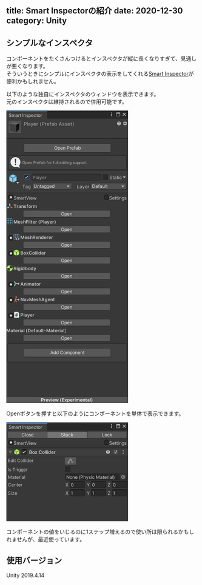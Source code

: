 title: Smart Inspectorの紹介
date: 2020-12-30
category: Unity
---

## シンプルなインスペクタ

コンポーネントをたくさんつけるとインスペクタが縦に長くなりすぎて、見通しが悪くなります。  
そういうときにシンプルにインスペクタの表示をしてくれる[Smart Inspector](https://assetstore.unity.com/packages/tools/utilities/smart-inspector-140945?locale=ja-JP)が便利かもしれません。  

以下のような独自にインスペクタのウィンドウを表示できます。  
元のインスペクタは維持されるので併用可能です。  

![表示](/img/2020-12-30-smart-inspector/inspector.png)

Openボタンを押すと以下のようにコンポーネントを単体で表示できます。

![Open](/img/2020-12-30-smart-inspector/open.png)


コンポーネントの値をいじるのに1ステップ増えるので使い所は限られるかもしれませんが、最近使っています。  


## 使用バージョン

Unity 2019.4.14

